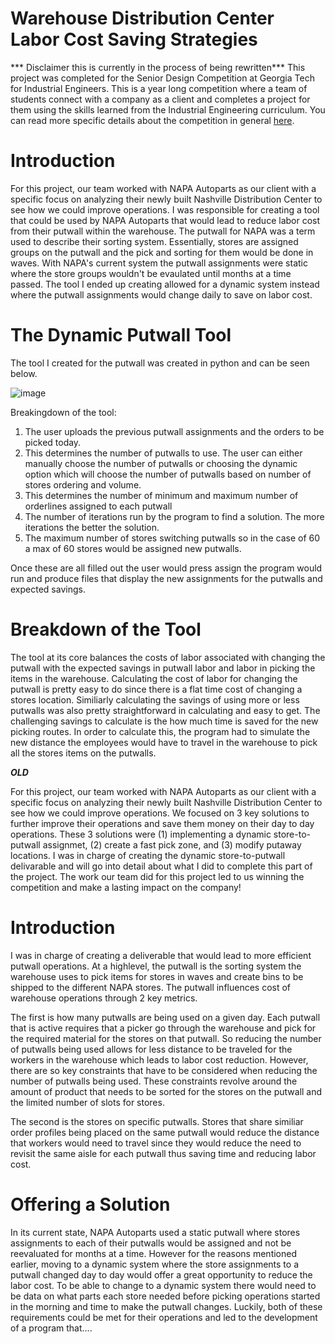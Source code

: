 # Warehouse Distribution Center Labor Cost Saving Strategies
*** Disclaimer this is currently in the process of being rewritten***
This project was completed for the Senior Design Competition at Georgia Tech for Industrial Engineers. This is a year long competition where a team of students connect with a company as a client and completes a project for them using the skills learned from the Industrial Engineering curriculum. You can read more specific details about the competition in general [here](https://www.isye.gatech.edu/academics/bachelors/current-students/senior-design).

# Introduction
For this project, our team worked with NAPA Autoparts as our client with a specific focus on analyzing their newly built Nashville Distribution Center to see how we could improve operations. I was responsible for creating a tool that could be used by NAPA Autoparts that would lead to reduce labor cost from their putwall within the warehouse. The putwall for NAPA was a term used to describe their sorting system. Essentially, stores are assigned groups on the putwall and the pick and sorting for them would be done in waves. With NAPA's current system the putwall assignments were static where the store groups wouldn't be evaulated until months at a time passed. The tool I ended up creating allowed for a dynamic system instead where the putwall assignments would change daily to save on labor cost.

# The Dynamic Putwall Tool
The tool I created for the putwall was created in python and can be seen below.

![image](https://user-images.githubusercontent.com/42851869/148291358-415ebeba-0b6f-4160-94a8-07a77799edd6.png)

Breakingdown of the tool:
1. The user uploads the previous putwall assignments and the orders to be picked today.
2. This determines the number of putwalls to use. The user can either manually choose the number of putwalls or choosing the dynamic option which will choose the number of putwalls based on number of stores ordering and volume.
3. This determines the number of minimum and maximum number of orderlines assigned to each putwall
4. The number of iterations run by the program to find a solution. The more iterations the better the solution.
5. The maximum number of stores switching putwalls so in the case of 60 a max of 60 stores would be assigned new putwalls.

Once these are all filled out the user would press assign the program would run and produce files that display the new assignments for the putwalls and expected savings.

# Breakdown of the Tool
The tool at its core balances the costs of labor associated with changing the putwall with the expected savings in putwall labor and labor in picking the items in the warehouse. Calculating the cost of labor for changing the putwall is pretty easy to do since there is a flat time cost of changing a stores location. Similiarly calculating the savings of using more or less putwalls was also pretty straightforward in calculating and easy to get. The challenging savings to calculate is the how much time is saved for the new picking routes. In order to calculate this, the program had to simulate the new distance the employees would have to travel in the warehouse to pick all the stores items on the putwalls. 




***OLD***

For this project, our team worked with NAPA Autoparts as our client with a specific focus on analyzing their newly built Nashville Distribution Center to see how we could improve operations. We focused on 3 key solutions to further improve their operations and save them money on their day to day operations. These 3 solutions were (1) implementing a dynamic store-to-putwall assignmet, (2) create a fast pick zone, and (3) modify putaway locations. I was in charge of creating the dynamic store-to-putwall delivarable and will go into detail about what I did to complete this part of the project. The work our team did for this project led to us winning the competition and make a lasting impact on the company!

# Introduction
I was in charge of creating a deliverable that would lead to more efficient putwall operations. At a highlevel, the putwall is the sorting system the warehouse uses to pick items for stores in waves and create bins to be shipped to the different NAPA stores. The putwall influences cost of warehouse operations through 2 key metrics. 

The first is how many putwalls are being used on a given day. Each putwall that is active requires that a picker go through the warehouse and pick for the required material for the stores on that putwall. So reducing the number of putwalls being used allows for less distance to be traveled for the workers in the warehouse which leads to labor cost reduction. However, there are so key constraints that have to be considered when reducing the number of putwalls being used. These constraints revolve around the amount of product that needs to be sorted for the stores on the putwall and the limited number of slots for stores.

The second is the stores on specific putwalls. Stores that share similiar order profiles being placed on the same putwall would reduce the distance that workers would need to travel since they would reduce the need to revisit the same aisle for each putwall thus saving time and reducing labor cost.

# Offering a Solution
In its current state, NAPA Autoparts used a static putwall where stores assignments to each of their putwalls would be assigned and not be reevaluated for months at a time. However for the reasons mentioned earlier, moving to a dynamic system where the store assignments to a putwall changed day to day would offer a great opportunity to reduce the labor cost. To be able to change to a dynamic system there would need to be data on what parts each store needed before picking operations started in the morning and time to make the putwall changes. Luckily, both of these requirements could be met for their operations and led to the development of a program that....



